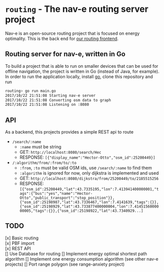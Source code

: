 # `routing` - The nav-e routing server project

Nav-e is an open-source routing project that is focused on energy optimality. 
This is the back end for [our routing frontend](https://github.com/nav-e/nav-e). 

## Routing server for nav-e, written in Go

To build a project that is able to run on smaller devices that can be used for offline navigation, 
the project is written in Go (instead of Java, for example). In order to run the application locally,
install [go](https://golang.org/), clone this repository and run

```zsh
routing> go run main.go
2017/10/22 21:51:08 Starting nav-e server
2017/10/22 21:51:08 Converting osm data to graph
2017/10/22 21:51:08 Listening on :8080
```

## API

As a backend, this projects provides a simple REST api to route

- `/search/:name`
  - `:name` must be string
  - GET: `http://localhost:8080/search/Hec`
  - RESPONSE: `[{"display_name":"Hector-Otto","osm_id":25200449}]`
- `/:algorithm/from/:from/to/:to`
  - `:from`, `:to` must be valid OSM ids, use `/search/:name` to find them
  - `:algorithm` is ignored for now, only dijkstra is implemented and used
  - GET: `http://localhost:8080/dijkstra/from/25200449/to/2185515256`
  - RESPONSE: `[{"osm_id":25200449,"lat":43.7335195,"lon":7.413941400000001,"tags":{"bus":"yes","name":"Hector-Otto","public_transport":"stop_position"}},{"osm_id":25198987,"lat":43.7336467,"lon":7.4141639,"tags":{}},{"osm_id":25198929,"lat":43.733877400000004,"lon":7.4145156000000005,"tags":{}},{"osm_id":25198922,"lat":43.7340929...]
`

## TODO

[x] Basic routing  
[x] PBF import  
[x] REST API  
[]  Use Database for routing
[]  Implement energy optimal shortest path algorithm
[]  Implement one energy consumption algorithm (see other nav-e projects)
[]  Port range polygon (see range-anxiety project)
